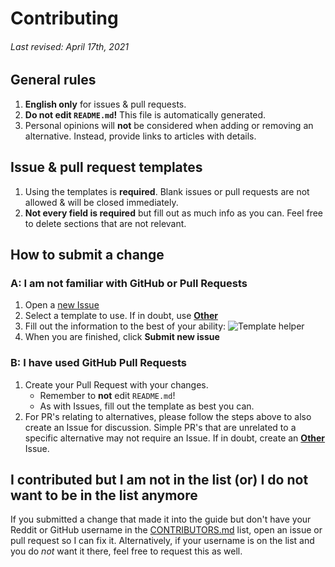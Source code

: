 # Contributing

###### Last revised: April 17th, 2021

## General rules

1. **English only** for issues & pull requests.
2. **Do not edit `README.md`!** This file is automatically generated.
3. Personal opinions will **not** be considered when adding or removing an alternative. Instead, provide links to articles with details.

## Issue & pull request templates

1. Using the templates is **required**. Blank issues or pull requests are not allowed & will be closed immediately.
2. **Not every field is required** but fill out as much info as you can. Feel free to delete sections that are not relevant.

## How to submit a change

### A: I am not familiar with GitHub or Pull Requests

1. Open a [new Issue](https://github.com/tycrek/degoogle/issues/new/choose)
2. Select a template to use. If in doubt, use **[Other]**
3. Fill out the information to the best of your ability: ![Template helper](https://user-images.githubusercontent.com/29926144/115123873-596cdd80-9f7c-11eb-8506-077d6bbd5433.png)
4. When you are finished, click **Submit new issue**

### B: I have used GitHub Pull Requests

1. Create your Pull Request with your changes.
   - Remember to **not** edit `README.md`!
   - As with Issues, fill out the template as best you can.
2. For PR's relating to alternatives, please follow the steps above to also create an Issue for discussion. Simple PR's that are unrelated to a specific alternative may not require an Issue. If in doubt, create an **[Other]** Issue.

## I contributed but I am not in the list (or) I do not want to be in the list anymore

If you submitted a change that made it into the guide but don't have your Reddit or GitHub username in the [CONTRIBUTORS.md] list, open an issue or pull request so I can fix it. Alternatively, if your username is on the list and you do *not* want it there, feel free to request this as well.

[Other]: https://github.com/tycrek/degoogle/issues/new?assignees=&labels=other&template=other.md&title=%5BOTHER%5D
[CONTRIBUTORS.md]: https://github.com/tycrek/degoogle/blob/master/CONTRIBUTORS.md
